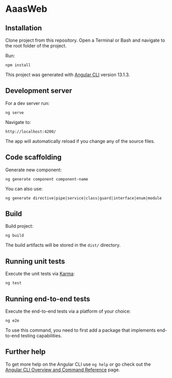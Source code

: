 # AaasWeb

## Installation

Clone project from this repository.
Open a Terminal or Bash and navigate to the root folder of the project.

Run:
```
npm install
```
This project was generated with [Angular CLI](https://github.com/angular/angular-cli) version 13.1.3.

## Development server

For a dev server run:
```
ng serve
```

Navigate to:
```
http://localhost:4200/
```
The app will automatically reload if you change any of the source files.

## Code scaffolding

Generate new component:
```
ng generate component component-name
```

You can also use:
```
ng generate directive|pipe|service|class|guard|interface|enum|module
```

## Build

Build project:
```
ng build
```
The build artifacts will be stored in the `dist/` directory.

## Running unit tests

Execute the unit tests via [Karma](https://karma-runner.github.io):
```
ng test
```

## Running end-to-end tests

Execute the end-to-end tests via a platform of your choice:
```
ng e2e
```
To use this command, you need to first add a package that implements end-to-end testing capabilities.

## Further help

To get more help on the Angular CLI use `ng help` or go check out the [Angular CLI Overview and Command Reference](https://angular.io/cli) page.
